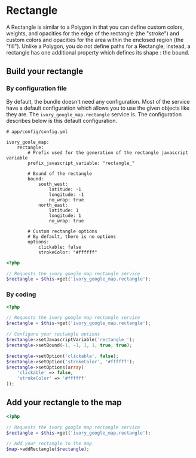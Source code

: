 # Rectangle

A Rectangle is similar to a Polygon in that you can define custom colors, weights, and opacities for the edge of the rectangle (the "stroke") and custom colors and opacities for the area within the enclosed region (the "fill").
Unlike a Polygon, you do not define paths for a Rectangle; instead, a rectangle has one additional property which defines its shape : the bound.

## Build your rectangle

### By configuration file

By default, the bundle doesn't need any configuration. Most of the service have a default configuration which allows you to use the given objects like they are.
The ``ivory_google_map.rectangle`` service is. The configuration describes below is this default configuration.

```
# app/config/config.yml

ivory_goole_map:
    rectangle:
        # Prefix used for the generation of the rectangle javascript variable
        prefix_javascript_variable: "rectangle_"

        # Bound of the rectangle
        bound:
            south_west:
                latitude: -1
                longitude: -1
                no_wrap: true
            north_east:
                latitude: 1
                longitude: 1
                no_wrap: true

        # Custom rectangle options
        # By default, there is no options
        options:
            clickable: false
            strokeColor: "#ffffff"
```

``` php
<?php

// Requests the ivory google map rectangle service
$rectangle = $this->get('ivory_google_map.rectangle');
```

### By coding

``` php
<?php

// Requests the ivory google map rectangle service
$rectangle = $this->get('ivory_google_map.rectangle');

// Configure your rectangle options
$rectangle->setJavascriptVariable('rectangle_');
$rectangle->setBound(-1, -1, 1, 1, true, true);

$rectangle->setOption('clickable', false);
$rectangle->setOption('strokeColor', '#ffffff');
$rectangle->setOptions(array(
    'clickable' => false,
    'strokeColor' => '#ffffff'
));
```

## Add your rectangle to the map

``` php
<?php

// Requests the ivory google map rectangle service
$rectangle = $this->get('ivory_google_map.rectangle');

// Add your rectangle to the map
$map->addRectangle($rectangle);
```
